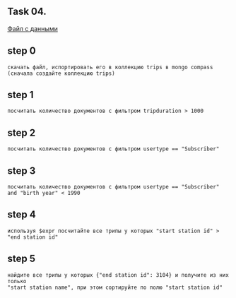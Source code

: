 ## Task 04. 

[Файл с данными](https://github.com/neelabalan/mongodb-sample-dataset/raw/main/sample_training/trips.json)

## step 0

    скачать файл, испортировать его в коллекцию trips в mongo compass (сначала создайте коллекцию trips) 

## step 1

    посчитать количество документов с фильтром tripduration > 1000

## step 2

    посчитать количество документов с фильтром usertype == "Subscriber"

## step 3

    посчитать количество документов с фильтром usertype == "Subscriber" and "birth year" < 1990

## step 4

    используя $expr посчитайте все трипы у которых "start station id" > "end station id"

## step 5

    найдите все трипы у которых {"end station id": 3104} и получите из них только 
    "start station name", при этом сортируйте по полю "start station id"